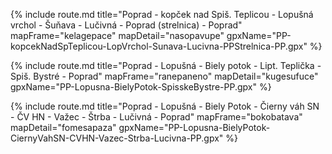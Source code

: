 {% 
    include route.md 
    title="Poprad - kopček nad Spiš. Teplicou - Lopušná vrchol - Šuňava - Lučivná - Poprad (strelnica) - Poprad"
    mapFrame="kelagepace"
    mapDetail="nasopavupe"
    gpxName="PP-kopcekNadSpTeplicou-LopVrchol-Sunava-Lucivna-PPStrelnica-PP.gpx"
%}

{% 
    include route.md 
    title="Poprad - Lopušná - Biely potok - Lipt. Teplička - Spiš. Bystré - Poprad"
    mapFrame="ranepaneno"
    mapDetail="kugesufuce"
    gpxName="PP-Lopusna-BielyPotok-SpisskeBystre-PP.gpx"
%}

{% 
    include route.md 
    title="Poprad - Lopušná - Biely Potok - Čierny váh SN - ČV HN - Važec - Štrba - Lučivná - Poprad"
    mapFrame="bokobatava"
    mapDetail="fomesapaza"
    gpxName="PP-Lopusna-BielyPotok-CiernyVahSN-CVHN-Vazec-Strba-Lucivna-PP.gpx"
%}
